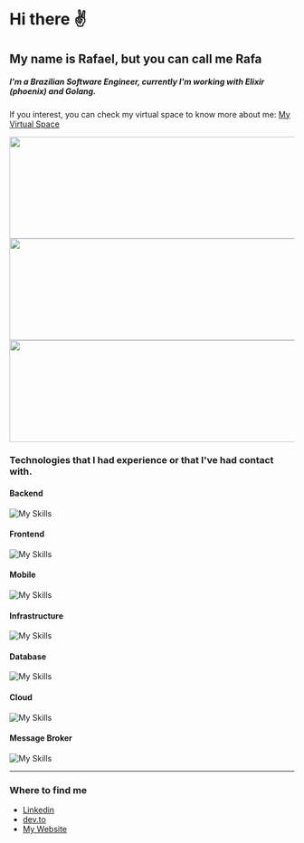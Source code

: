 # Hi there :v:
## My name is Rafael, but you can call me Rafa

##### I'm a Brazilian Software Engineer, currently I'm working with Elixir (phoenix) and Golang.

If you interest, you can check my virtual space to know more about me: [My Virtual Space](https://rafaelhs-tech.com)

<div style="margin: auto;">
  <a href="https://github.com/rafael-hs">
   <img height="180em" width=630em" src="http://github-profile-summary-cards.vercel.app/api/cards/profile-details?username=rafael-hs&theme=radical"/>
  </a>
</div>
<div>
  <a href="https://github.com/rafael-hs">
   <img height="180em" width=630em" src="http://github-profile-summary-cards.vercel.app/api/cards/stats?username=rafael-hs&theme=radical"/>
   <img height="180em" width=630em" src="http://github-profile-summary-cards.vercel.app/api/cards/repos-per-language?username=rafael-hs&theme=radical"/>
  </a>
</div>

### Technologies that I had experience or that I've had contact with.

#### Backend
![My Skills](https://go-skill-icons.vercel.app/api/icons?i=elixir,ts,go,cs,rust,clojure,dotnet,graphql,js,jest,lua,nestjs,nodejs)
#### Frontend
![My Skills](https://go-skill-icons.vercel.app/api/icons?i=js,html,css,sass,angular,babel,bootstrap,js)
#### Mobile
![My Skills](https://go-skill-icons.vercel.app/api/icons?i=dart,flutter,ionic)
#### Infrastructure
![My Skills](https://go-skill-icons.vercel.app/api/icons?i=docker,jenkins,kubernetes,nginx,terraform)
#### Database
![My Skills](https://go-skill-icons.vercel.app/api/icons?i=elasticsearch,postgres,redis,sqlite)
#### Cloud
![My Skills](https://go-skill-icons.vercel.app/api/icons?i=aws,gcp,heroku,azure)
#### Message Broker
![My Skills](https://go-skill-icons.vercel.app/api/icons?i=rabbitmq,kafka)

---

 ### Where to find me
 
 - [Linkedin](https://www.linkedin.com/in/rafael-hs/)
 - [dev.to](https://dev.to/rafahs)
 - [My Website](rafaelhs-tech.com)
